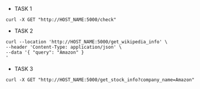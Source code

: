 - TASK 1
```
curl -X GET "http://HOST_NAME:5000/check"
```

- TASK 2
```
curl --location 'http://HOST_NAME:5000/get_wikipedia_info' \
--header 'Content-Type: application/json' \
--data '{ "query": "Amazon" }
'
```

- TASK 3
```
curl -X GET "http://HOST_NAME:5000/get_stock_info?company_name=Amazon"
```
